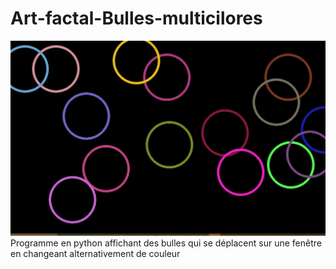 # Art-factal-Bulles-multicilores
![Screenshot](factal.png)
Programme en python affichant des bulles qui se déplacent sur une fenêtre en changeant alternativement de couleur
